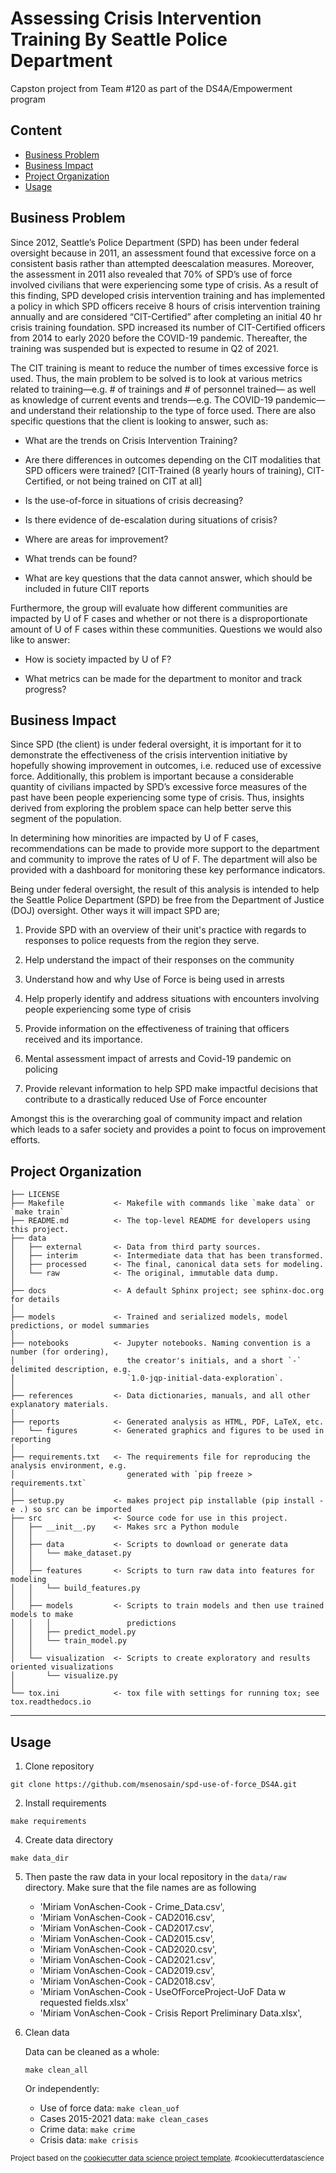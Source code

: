 Assessing Crisis Intervention Training By Seattle Police Department
==============================

Capston project from Team #120 as part of the DS4A/Empowerment program

Content
-----------
* [Business Problem](#business-problem)
* [Business Impact](#business-impact)
* [Project Organization](#project-organization)
* [Usage](#usage)

Business Problem
--------

Since 2012, Seattle’s Police Department (SPD) has been under federal oversight because in 2011, an assessment found that excessive force on a consistent basis rather than attempted deescalation measures. Moreover, the assessment in 2011 also revealed that 70% of SPD’s use of force involved civilians that were experiencing some type of crisis. As a result of this finding, SPD developed crisis intervention training and has implemented a policy in which SPD officers receive 8 hours of crisis intervention training annually and are considered “CIT-Certified” after completing an initial 40 hr crisis training foundation. SPD increased its number of CIT-Certified officers from 2014 to early 2020 before the COVID-19 pandemic. Thereafter, the training was suspended but is expected to resume in Q2 of 2021.

The CIT training is meant to reduce the number of times excessive force is used. Thus, the main problem to be solved is to look at various metrics related to training—e.g. # of trainings and # of personnel trained— as well as knowledge of current events and trends—e.g. The COVID-19 pandemic— and understand their relationship to the type of force used.
There are also specific questions that the client is looking to answer, such as:

* What are the trends on Crisis Intervention Training?

* Are there differences in outcomes depending on the CIT modalities that SPD officers were trained? [CIT-Trained (8 yearly hours of training), CIT-Certified, or not being trained on CIT at all]

* Is the use-of-force in situations of crisis decreasing?

* Is there evidence of de-escalation during situations of crisis?

* Where are areas for improvement?

* What trends can be found?

* What are key questions that the data cannot answer, which should be included in future CIIT reports

Furthermore, the group will evaluate how different communities are impacted by U of F cases and whether or not there is a disproportionate amount of U of F cases within these communities. Questions we would also like to answer:

* How is society impacted by U of F?

* What metrics can be made for the department to monitor and track progress?


Business Impact
--------

Since SPD (the client) is under federal oversight, it is important for it to demonstrate the effectiveness of the crisis intervention initiative by hopefully showing improvement in outcomes, i.e. reduced use of excessive force. Additionally, this problem is important because a considerable quantity of civilians impacted by SPD’s excessive force measures of the past have been people experiencing some type of crisis. Thus, insights derived from exploring the problem space can help better serve this segment of the population.

In determining how minorities are impacted by U of F cases, recommendations can be made to provide more support to the department and community to improve the rates of U of F. The department will also be provided with a dashboard for monitoring these key performance indicators. 

Being under federal oversight, the result of this analysis is intended to help the Seattle Police Department (SPD) be free from the Department of Justice (DOJ) oversight. Other ways it will impact SPD are;

1. Provide SPD with an overview of their unit's practice with regards to responses to police requests from the region they serve.

2. Help understand the impact of their responses on the community

3. Understand how and why Use of Force is being used in arrests

4. Help properly identify and address situations with encounters involving people experiencing some type of crisis

5. Provide information on the effectiveness of training that officers received and its importance.

6. Mental assessment impact of arrests and Covid-19 pandemic on policing

7. Provide relevant information to help SPD make impactful decisions that contribute to a drastically reduced Use of Force encounter

Amongst this is the overarching goal of community impact and relation which leads to a safer society and provides a point to focus on improvement efforts.


Project Organization
------------

    ├── LICENSE
    ├── Makefile           <- Makefile with commands like `make data` or `make train`
    ├── README.md          <- The top-level README for developers using this project.
    ├── data
    │   ├── external       <- Data from third party sources.
    │   ├── interim        <- Intermediate data that has been transformed.
    │   ├── processed      <- The final, canonical data sets for modeling.
    │   └── raw            <- The original, immutable data dump.
    │
    ├── docs               <- A default Sphinx project; see sphinx-doc.org for details
    │
    ├── models             <- Trained and serialized models, model predictions, or model summaries
    │
    ├── notebooks          <- Jupyter notebooks. Naming convention is a number (for ordering),
    │                         the creator's initials, and a short `-` delimited description, e.g.
    │                         `1.0-jqp-initial-data-exploration`.
    │
    ├── references         <- Data dictionaries, manuals, and all other explanatory materials.
    │
    ├── reports            <- Generated analysis as HTML, PDF, LaTeX, etc.
    │   └── figures        <- Generated graphics and figures to be used in reporting
    │
    ├── requirements.txt   <- The requirements file for reproducing the analysis environment, e.g.
    │                         generated with `pip freeze > requirements.txt`
    │
    ├── setup.py           <- makes project pip installable (pip install -e .) so src can be imported
    ├── src                <- Source code for use in this project.
    │   ├── __init__.py    <- Makes src a Python module
    │   │
    │   ├── data           <- Scripts to download or generate data
    │   │   └── make_dataset.py
    │   │
    │   ├── features       <- Scripts to turn raw data into features for modeling
    │   │   └── build_features.py
    │   │
    │   ├── models         <- Scripts to train models and then use trained models to make
    │   │   │                 predictions
    │   │   ├── predict_model.py
    │   │   └── train_model.py
    │   │
    │   └── visualization  <- Scripts to create exploratory and results oriented visualizations
    │       └── visualize.py
    │
    └── tox.ini            <- tox file with settings for running tox; see tox.readthedocs.io


--------

Usage
--------------
1. Clone repository
```
git clone https://github.com/msenosain/spd-use-of-force_DS4A.git
```
2. Install requirements
```
make requirements
```
4. Create data directory 
```
make data_dir
```
5. Then paste the raw data in your local repository in the `data/raw` directory. Make sure that the file names are as following

    - 'Miriam VonAschen-Cook - Crime_Data.csv',
    - 'Miriam VonAschen-Cook - CAD2016.csv',
    - 'Miriam VonAschen-Cook - CAD2017.csv',
    - 'Miriam VonAschen-Cook - CAD2015.csv',
    - 'Miriam VonAschen-Cook - CAD2020.csv',
    - 'Miriam VonAschen-Cook - CAD2021.csv',
    - 'Miriam VonAschen-Cook - CAD2019.csv',
    - 'Miriam VonAschen-Cook - CAD2018.csv',
    - 'Miriam VonAschen-Cook - UseOfForceProject-UoF Data w requested fields.xlsx'
    - 'Miriam VonAschen-Cook - Crisis Report Preliminary Data.xlsx',
 
6. Clean data

    Data can be cleaned as a whole:
    ```
    make clean_all
    ```
    Or independently:

    - Use of force data: `make clean_uof`
    - Cases 2015-2021 data: `make clean_cases`
    - Crime data: `make crime`
    - Crisis data: `make crisis`









<p><small>Project based on the <a target="_blank" href="https://drivendata.github.io/cookiecutter-data-science/">cookiecutter data science project template</a>. #cookiecutterdatascience</small></p>
